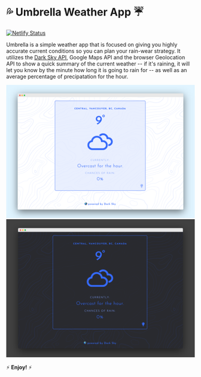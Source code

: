 # 💦 Umbrella Weather App ☔

[![Netlify Status](https://api.netlify.com/api/v1/badges/54a2c370-f107-4e18-823d-4871a0b673b1/deploy-status)](https://app.netlify.com/sites/friendly-carson-c71ffd/deploys)

Umbrella is a simple weather app that is focused on giving you highly accurate current conditions so you can plan your rain-wear strategy. It utilizes the [Dark Sky API](https://darksky.net/dev), Google Maps API and the browser Geolocation API to show a quick summary of the current weather -- if it's raining, it will let you know by the minute how long it is going to rain for -- as well as an average percentage of precipatation for the hour.

![](umbrella-screenshot-light.png)
![](umbrella-screenshot-dark.png)

⚡ **Enjoy!** ⚡
